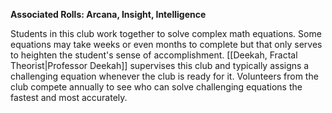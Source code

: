 **Associated Rolls: Arcana, Insight, Intelligence**

Students in this club work together to solve complex math equations. Some equations may take weeks or even months to complete but that only serves to heighten the student's sense of accomplishment. [[Deekah, Fractal Theorist|Professor Deekah]] supervises this club and typically assigns a challenging equation whenever the club is ready for it. Volunteers from the club compete annually to see who can solve challenging equations the fastest and most accurately.